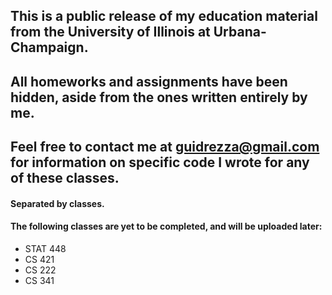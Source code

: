 ## This is a public release of my education material from the University of Illinois at Urbana-Champaign.

## All homeworks and assignments have been hidden, aside from the ones written entirely by me.

## Feel free to contact me at [guidrezza@gmail.com](mailto:guidrezza@gmail.com) for information on specific code I wrote for any of these classes.

#### Separated by classes.

#### The following classes are yet to be completed, and will be uploaded later:

- STAT 448  
- CS 421  
- CS 222  
- CS 341  
